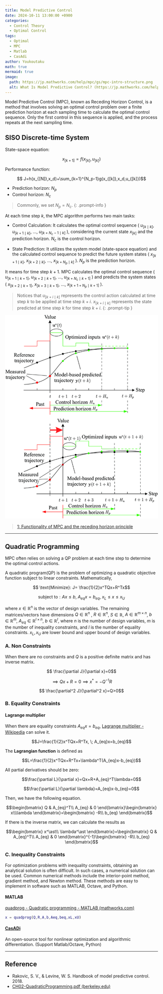 ```yaml
---
title: Model Predictive Control
date: 2024-10-11 13:00:00 +0900
categories:
  - Control Theory
  - Optimal Control
tags:
  - Optimal
  - MPC
  - Matlab
  - CasAdi
author: Youkoutaku
math: true
mermaid: true
image:
  path: https://jp.mathworks.com/help/mpc/gs/mpc-intro-structure.png
  alt: What Is Model Predictive Control? (https://jp.mathworks.com/help/mpc/gs/what-is-mpc.html)
---
```


Model Predictive Control (MPC), known as Receding Horizon Control, is a method that involves solving an optimal control problem over a finite prediction horizon at each sampling time to calculate the optimal control sequence. Only the first control in this sequence is applied, and the process repeats at the next sampling time.

## SISO Discrete-time System

State-space equation:

$$
x_{[k+1]}=f(x_{[k]},u_{[k]})$$

Performance function:

$$
J=h(x_{[N]},x_d)+\sum_{k=1}^{N_p-1}g(x_{[k]},x_d,u_{[k]})$$

- Prediction horizon: $N_p$
- Control horizon: $N_c$

> Commonly, we set $N_p=N_c$.
{: .prompt-info }

At each time step $k$, the MPC algorithm performs two main tasks:

- Control Calculation: It calculates the optimal control sequence ( $u_{[k \mid  k]}$, $u_{[ k+1 \mid  k]}$, $\dots$, $u_{[k+N_c-1 \mid k]}$ ), considering the current state $x_{[k]}$ and the prediction horizon. $N_c$ is the control horizon.

- State Prediction: It utilizes the system model (state-space equation) and the calculated control sequence to predict the future system states ( $x_{[k+1\mid k]}$, $x_{[k+2\mid k]}$, $\dots$, $x_{[k+N_p\mid k]}$ ). $N_p$ is the prediction horizon.

It means for time step $k+1$. MPC calculates the optimal control sequence ( $u_{[k+1\mid k+1]}$, $u_{[k+2\mid k+1]}$, $\dots$, $u_{[k+N_c\mid k+1]}$ ) and predicts the system states ( $x_{[k+2\mid k+1]}$, $x_{[k+3\mid k+1]}$, $\dots$, $x_{[k+1+N_p\mid k+1]}$ ).

> Notices that $u_{[k+i\mid k]}$ represents the control action calculated at time step $k$ to be applied at time step $k+i$. $x_{[k+i\mid k]}$ represents the state predicted at time step $k$ for time step $k+i$.
{: .prompt-tip }

![](/src/MPC/MPC-horizon.png)

> [1: Functionality of MPC and the receding horizon principle](https://www.researchgate.net/figure/Functionality-of-MPC-and-the-receding-horizon-principle_fig2_318233447)

---

## Quadratic Programming
MPC often relies on solving a QP problem at each time step to determine the optimal control actions.

A quadratic program(QP) is the problem of optimizing a quadratic objective function subject to linear constraints. Mathematically,

$$
\text{Minimize}: J= \frac{1}{2}x^TQx+R^Tx$$

$$
\text{subject to}: Ax\le b,\; A_{eq}x=b_{eq},\; x_L \le x\le x_U$$

where $x\in\mathbb{R}^n$ is the vector of design variables. The remaining matrices/vectors have dimensions $Q\in\mathbb{R}^n$ , $R\in\mathbb{R}^n$, $S\in\mathbb{R}$, $A\in \mathbb{R}^{m\times n}$, $b\in\mathbb{R}^m$,  $A_{eq}\in \mathbb{R}^{l\times n}$, $b\in\mathbb{R}^l$,   where $n$ is the number of design variables, $m$ is the number of inequality constraints, and $l$ is the number of equality constraints. $x_L,x_U$ are lower bound and upper bound of design variables.

### A. Non Constraints
When there are no constraints and $Q$ is a positive definite matrix and has inverse matrix.

$$
\frac{\partial J}{\partial x}=0$$

$$
\implies Qx+R=0\implies x^\ast=-Q^{-1}R$$

$$
\frac{\partial^2 J}{\partial^2 x}=Q>0$$

### B. Equality Constraints
#### Lagrange multiplier
When there are equality constraints $A_{eq}x= b_{eq}$, [Lagrange multiplier - Wikipedia](https://en.wikipedia.org/wiki/Lagrange_multiplier) can solve it.

$$J=\frac{1}{2}x^TQx+R^Tx, \; A_{eq}x=b_{eq}$$


The **Lagrangian function** is defined as

$$L=\frac{1}{2}x^TQx+R^Tx+\lambda^T(A_{eq}x-b_{eq})$$

All partial derivatives should be zero:

$$\frac{\partial L}{\partial x}=Qx+R+A_{eq}^T\lambda=0$$

$$\frac{\partial L}{\partial \lambda}=A_{eq}x-b_{eq}=0$$

Then, we have the following equation.

$$\begin{bmatrix}
Q & A_{eq}^T\\ A_{eq} & 0
\end{bmatrix}\begin{bmatrix}
x\\\lambda
\end{bmatrix}=\begin{bmatrix}
-R\\ b_{eq}
\end{bmatrix}$$

If there is the inverse matrix, we can calculate the results as

$$\begin{bmatrix}
x^\ast\\ \lambda^\ast
\end{bmatrix}=\begin{bmatrix}
Q & A_{eq}^T\\ A_{eq} & 0
\end{bmatrix}^{-1}\begin{bmatrix}
-R\\ b_{eq}
\end{bmatrix}$$

### C. Inequality Constraints
For optimization problems with inequality constraints, obtaining an analytical solution is often difficult. 
In such cases, a numerical solution can be used. Common numerical methods include the interior-point method, gradient method, and Newton method. 
These methods are easy to implement in software such as MATLAB, Octave, and Python.

#### MATLAB
[quadprog - Quadratic programming - MATLAB (mathworks.com)](https://www.mathworks.com/help/optim/ug/quadprog.html)

```matlab
x = quadprog(Q,R,A,b,Aeq,beq,xL,xU)
```

#### [CasADi](https://web.casadi.org/)
An open-source tool for nonlinear optimization and algorithmic differentiation. (Support Matlab/Octave, Python)

---
## Reference
-  Rakovic, S. V., & Levine, W. S. Handbook of model predictive control. 2018.
- [CH02-QuadraticProgramming.pdf (berkeley.edu)](https://ecal.studentorg.berkeley.edu/files/ce191/CH02-QuadraticProgramming.pdf)
